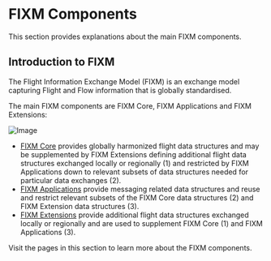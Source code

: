 # FIXM Components

This section provides explanations about the main FIXM components.

## Introduction to FIXM

The Flight Information Exchange Model (FIXM) is an exchange model capturing Flight and Flow information that is globally standardised.

The main FIXM components are FIXM Core, FIXM Applications and FIXM Extensions:

![Image](.//media/fixm-components.png ':size=600')

- [FIXM Core](general-guidance/fixm-core) provides globally harmonized flight data structures and may be supplemented by FIXM Extensions defining additional flight data structures exchanged locally or regionally (1) and restricted by FIXM Applications down to relevant subsets of data structures needed for particular data exchanges (2).
- [FIXM Applications](general-guidance/applications) provide messaging related data structures and reuse and restrict relevant subsets of the FIXM Core data structures (2) and FIXM Extension data structures (3).
- [FIXM Extensions](general-guidance/extensions) provide additional flight data structures exchanged locally or regionally and are used to supplement FIXM Core (1) and FIXM Applications (3).

Visit the pages in this section to learn more about the FIXM components.
